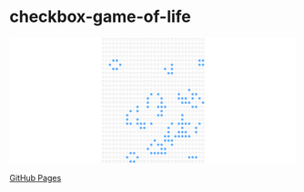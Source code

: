 # checkbox-game-of-life

![preview](preview.png)

[GitHub Pages](https://enkatsu.github.io/checkbox-game-of-life/)
